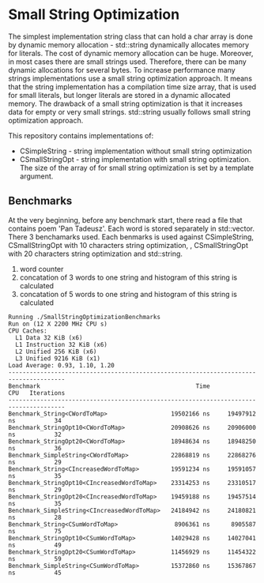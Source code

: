 # Small String Optimization
The simplest implementation string class that can hold a char array is done by dynamic memory allocation - std::string dynamically allocates memory for literals. The cost of dynamic memory allocation can be huge. Moreover, in most cases there are small strings used. Therefore, there can be many dynamic allocations for several bytes. To increase performance many strings implementations use a small string optimization approach. It means that the string implementation has a compilation time size array, that is used for small literals, but longer literals are stored in a dynamic allocated memory. The drawback of a small string optimization is that it increases data for empty or very small strings. 
std::string usually follows small string optimization approach.

This repository contains implementations of:
- CSimpleString - string implementation without small string optimization
- CSmallStringOpt - string implementation with small string optimization. The size of the array of for small string optimization is set by a template argument.


## Benchmarks
At the very beginning, before any benchmark start, there read a file that contains poem 'Pan Tadeusz'. Each word is stored separately in std::vector. There 3 benchamarks used. Each benmarks is used against CSimpleString, CSmallStringOpt with 10 characters string optimization, , CSmallStringOpt with 20 characters string optimization and std::string.
1) word counter
2) concatation of 3 words to one string and histogram of this string is calculated
3) concatation of 5 words to one string and histogram of this string is calculated

```
Running ./SmallStringOptimizationBenchmarks
Run on (12 X 2200 MHz CPU s)
CPU Caches:
  L1 Data 32 KiB (x6)
  L1 Instruction 32 KiB (x6)
  L2 Unified 256 KiB (x6)
  L3 Unified 9216 KiB (x1)
Load Average: 0.93, 1.10, 1.20
--------------------------------------------------------------------------------------
Benchmark                                            Time             CPU   Iterations
--------------------------------------------------------------------------------------
Benchmark_String<CWordToMap>                  19502166 ns     19497912 ns           34
Benchmark_StringOpt10<CWordToMap>             20908626 ns     20906000 ns           32
Benchmark_StringOpt20<CWordToMap>             18948634 ns     18948250 ns           36
Benchmark_SimpleString<CWordToMap>            22868819 ns     22868276 ns           29
Benchmark_String<CIncreasedWordToMap>         19591234 ns     19591057 ns           35
Benchmark_StringOpt10<CIncreasedWordToMap>    23314253 ns     23310517 ns           29
Benchmark_StringOpt20<CIncreasedWordToMap>    19459188 ns     19457514 ns           35
Benchmark_SimpleString<CIncreasedWordToMap>   24184942 ns     24180821 ns           28
Benchmark_String<CSumWordToMap>                8906361 ns      8905587 ns           75
Benchmark_StringOpt10<CSumWordToMap>          14029428 ns     14027041 ns           49
Benchmark_StringOpt20<CSumWordToMap>          11456929 ns     11454322 ns           59
Benchmark_SimpleString<CSumWordToMap>         15372860 ns     15367867 ns           45
```

